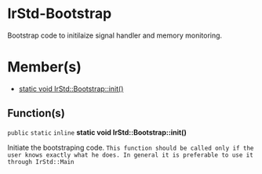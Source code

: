 # IrStd-Bootstrap
Bootstrap code to initilaize signal handler and memory monitoring. 
# Member(s)
- [static void IrStd::Bootstrap::init()](#group__IrStd-Bootstrap_1gace2bbeb6170907904b47e86f34466e81)
## Function(s)


<a name='group__IrStd-Bootstrap_1gace2bbeb6170907904b47e86f34466e81'></a> `public` `static` `inline` **static void IrStd::Bootstrap::init()**

Initiate the bootstraping code. 
`This function should be called only if the user knows exactly what he does. In general it is preferable to use it through IrStd::Main `


